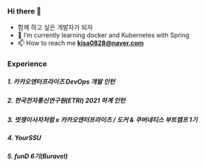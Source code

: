 ### Hi there 👋

<!--
**skarltjr/skarltjr** is a ✨ _special_ ✨ repository because its `README.md` (this file) appears on your GitHub profile.

Here are some ideas to get you started:

- 🔭 I’m currently working on ...
- 🌱 I’m currently learning ...
- 👯 I’m looking to collaborate on ...
- 🤔 I’m looking for help with ...
- 💬 Ask me about ...
- 📫 How to reach me: ...
- 😄 Pronouns: ...
- ⚡ Fun fact: ...
-->


- 함께 하고 싶은 개발자가 되자
- 🌱 I’m currently learning docker and Kubernetes with Spring  
- 📫 How to reach me **kisa0828@naver.com**  
### Experience
##### 1. 카카오엔터프라이즈 DevOps 개발 인턴
##### 2. 한국전자통신연구원(ETRI) 2021 하계 인턴           
##### 3. 멋쟁이사자처럼 x 카카오엔터프라이즈 / 도커 & 쿠버네티스 부트캠프 1기 
##### 4. YourSSU                                    
##### 5. funD 6기(Buravel)                                       


